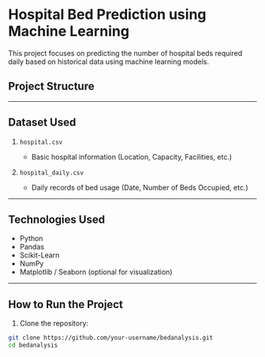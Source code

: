 # Hospital Bed Prediction using Machine Learning

This project focuses on predicting the number of hospital beds required daily based on historical data using machine learning models.

## Project Structure


---

## Dataset Used

1. `hospital.csv`  
   - Basic hospital information (Location, Capacity, Facilities, etc.)

2. `hospital_daily.csv`  
   - Daily records of bed usage (Date, Number of Beds Occupied, etc.)

---

## Technologies Used

- Python
- Pandas
- Scikit-Learn
- NumPy
- Matplotlib / Seaborn (optional for visualization)

---

## How to Run the Project

1. Clone the repository:

```bash
git clone https://github.com/your-username/bedanalysis.git
cd bedanalysis


